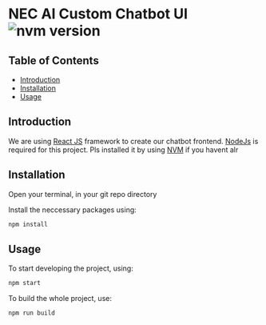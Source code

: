 # NEC AI Custom Chatbot UI ![nvm version](https://img.shields.io/badge/version-v2.1-green.svg)

## Table of Contents
- [Introduction](#introduction)
- [Installation](#installation)
- [Usage](#usage)


## Introduction
We are using [React JS](https://facebook.github.io/react/) framework to create our chatbot frontend.
[NodeJs](https://github.com/creationix/nvm) is required for this project.
Pls installed it by using [NVM](https://github.com/creationix/nvm) if you havent alr

## Installation

Open your terminal, in your git repo directory

Install the neccessary packages using:

```sh
npm install
```

## Usage

To start developing the project, using:

```sh
npm start
```

To build the whole project, use:
```sh
npm run build
```
